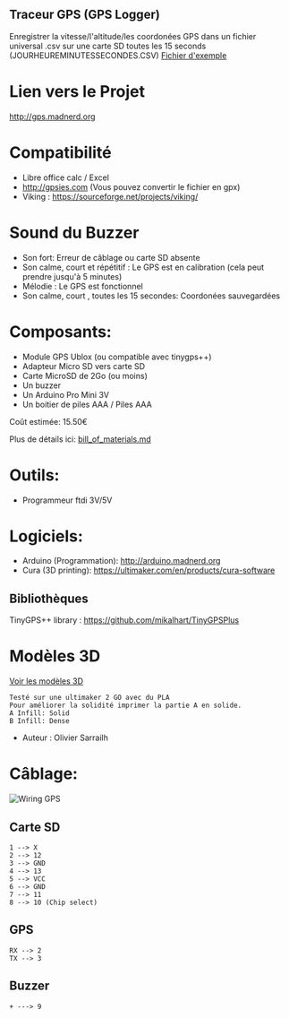 Traceur GPS (GPS Logger) 
----------

Enregistrer la vitesse/l'altitude/les coordonées GPS dans un fichier universal .csv sur une carte SD toutes les 15 seconds   
(JOURHEUREMINUTESSECONDES.CSV)
[Fichier d'exemple](https://github.com/pigetArduino/gpsLogger/blob/master/doc/example.csv)

# Lien vers le Projet
http://gps.madnerd.org

# Compatibilité
* Libre office calc / Excel
* http://gpsies.com (Vous pouvez convertir le fichier en gpx) 
* Viking : https://sourceforge.net/projects/viking/

# Sound du Buzzer
* Son fort: Erreur de câblage ou carte SD absente
* Son calme, court et répétitif : Le GPS est en calibration (cela peut prendre jusqu'à 5 minutes)
* Mélodie : Le GPS est fonctionnel
* Son calme, court , toutes les 15 secondes:  Coordonées sauvegardées  

# Composants:
  * Module GPS Ublox (ou compatible avec tinygps++)
  * Adapteur Micro SD vers carte SD
  * Carte MicroSD de 2Go (ou moins) 
  * Un buzzer
  * Un Arduino Pro Mini 3V
  * Un boitier de piles AAA / Piles AAA   

Coût estimée: 15.50€   

Plus de détails ici: [bill_of_materials.md](https://github.com/pigetArduino/gpsLogger/blob/master/doc/bill_of_materials.md)

#  Outils:
 * Programmeur ftdi 3V/5V

# Logiciels:
  * Arduino (Programmation): http://arduino.madnerd.org
  * Cura (3D printing): https://ultimaker.com/en/products/cura-software

## Bibliothèques
TinyGPS++ library : https://github.com/mikalhart/TinyGPSPlus


# Modèles 3D
[Voir les modèles 3D](https://github.com/pigetArduino/gpsLogger/blob/master/3D/)
```
Testé sur une ultimaker 2 GO avec du PLA
Pour améliorer la solidité imprimer la partie A en solide.
A Infill: Solid
B Infill: Dense
```
* Auteur : Olivier Sarrailh   
 
# Câblage:
![Wiring GPS](https://github.com/pigetArduino/gpsLogger/blob/master/doc/gpsLogger_wiring.png)
##  Carte SD 
```
1 --> X
2 --> 12
3 --> GND
4 --> 13
5 --> VCC
6 --> GND
7 --> 11
8 --> 10 (Chip select)
```
##  GPS
```
RX --> 2
TX --> 3

```
## Buzzer
```
+ ---> 9
```

